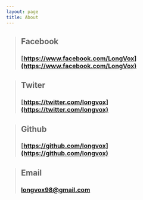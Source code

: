 ```yaml
---
layout: page
title: About
---
```


> ## **Facebook**
> ### [https://www.facebook.com/LongVox](https://www.facebook.com/LongVox)

> ## **Twiter**
> ### [https://twitter.com/longvox](https://twitter.com/longvox)

> ## **Github**
> ### [https://github.com/longvox](https://github.com/longvox)

> ## **Email**
> ### [longvox98@gmail.com](mailto:longvox98@gmail.com)


